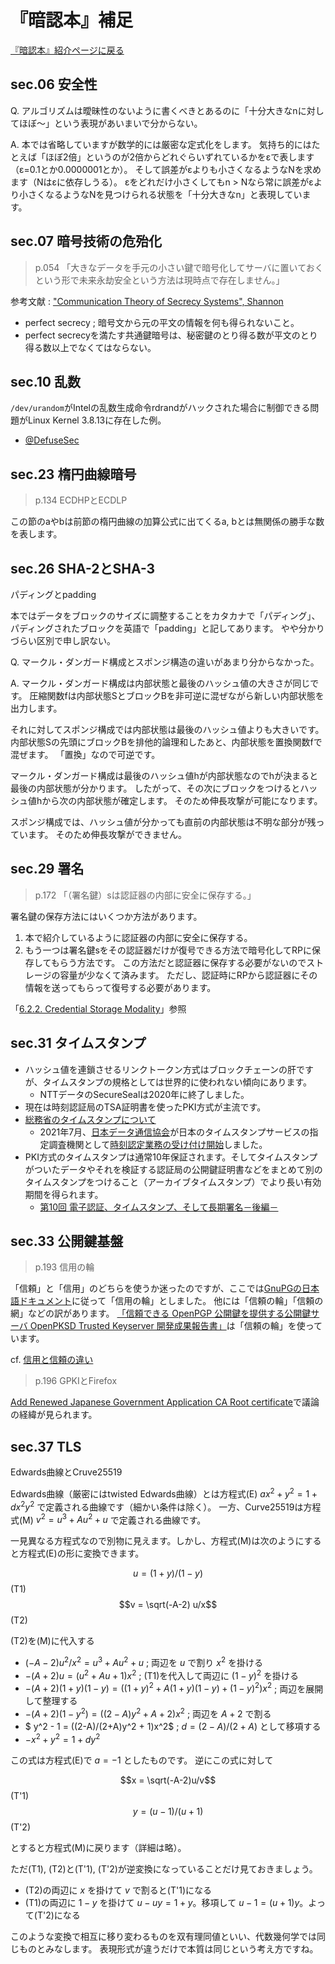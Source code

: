 # 『暗認本』補足

[『暗認本』紹介ページに戻る](https://herumi.github.io/anninbon/)

## sec.06 安全性
Q. アルゴリズムは曖昧性のないように書くべきとあるのに「十分大きなnに対してほぼ～」という表現があいまいで分からない。

A. 本では省略していますが数学的には厳密な定式化をします。
気持ち的にはたとえば「ほぼ2倍」というのが2倍からどれぐらいずれているかをεで表します（ε=0.1とか0.0000001とか）。
そして誤差がεよりも小さくなるようなNを求めます（Nはεに依存しうる）。
εをどれだけ小さくしてもn > Nなら常に誤差がεより小さくなるようなNを見つけられる状態を「十分大きなn」と表現しています。

## sec.07 暗号技術の危殆化

>p.054 「大きなデータを手元の小さい鍵で暗号化してサーバに置いておくという形で未来永劫安全という方法は現時点で存在しません。」

参考文献 : ["Communication Theory of Secrecy Systems", Shannon](http://netlab.cs.ucla.edu/wiki/files/shannon1949.pdf)

- perfect secrecy ; 暗号文から元の平文の情報を何も得られないこと。
- perfect secrecyを満たす共通鍵暗号は、秘密鍵のとり得る数が平文のとり得る数以上でなくてはならない。

## sec.10 乱数
`/dev/urandom`がIntelの乱数生成命令rdrandがハックされた場合に制御できる問題がLinux Kernel 3.8.13に存在した例。
- [@DefuseSec](https://twitter.com/DefuseSec/status/408975222163795969)

## sec.23 楕円曲線暗号

>p.134 ECDHPとECDLP

この節のaやbは前節の楕円曲線の加算公式に出てくるa, bとは無関係の勝手な数を表します。

## sec.26 SHA-2とSHA-3

パディングとpadding

本ではデータをブロックのサイズに調整することをカタカナで「パディング」、パディングされたブロックを英語で「padding」と記してあります。
やや分かりづらい区別で申し訳ない。

Q. マークル・ダンガード構成とスポンジ構造の違いがあまり分からなかった。

A. マークル・ダンガード構成は内部状態と最後のハッシュ値の大きさが同じです。
圧縮関数fは内部状態SとブロックBを非可逆に混ぜながら新しい内部状態を出力します。

それに対してスポンジ構成では内部状態は最後のハッシュ値よりも大きいです。
内部状態Sの先頭にブロックBを排他的論理和したあと、内部状態を置換関数fで混ぜます。
「置換」なので可逆です。

マークル・ダンガード構成は最後のハッシュ値hが内部状態なのでhが決まると最後の内部状態が分かります。
したがって、その次にブロックをつけるとハッシュ値hから次の内部状態が確定します。
そのため伸長攻撃が可能になります。

スポンジ構成では、ハッシュ値が分かっても直前の内部状態は不明な部分が残っています。
そのため伸長攻撃ができません。

## sec.29 署名

>p.172 「（署名鍵）sは認証器の内部に安全に保存する。」

署名鍵の保存方法にはいくつか方法があります。

1. 本で紹介しているように認証器の内部に安全に保存する。
1. もう一つは署名鍵sをその認証器だけが復号できる方法で暗号化してRPに保存してもらう方法です。
この方法だと認証器に保存する必要がないのでストレージの容量が少なくて済みます。
ただし、認証時にRPから認証器にその情報を送ってもらって復号する必要があります。

「[6.2.2. Credential Storage Modality](https://www.w3.org/TR/webauthn-3/#sctn-credential-storage-modality)」参照

## sec.31 タイムスタンプ

- ハッシュ値を連鎖させるリンクトークン方式はブロックチェーンの肝ですが、タイムスタンプの規格としては世界的に使われない傾向にあります。
  - NTTデータのSecureSealは2020年に終了しました。
- 現在は時刻認証局のTSA証明書を使ったPKI方式が主流です。
- [総務省のタイムスタンプについて](https://www.soumu.go.jp/main_sosiki/joho_tsusin/top/ninshou-law/timestamp.html)
  - 2021年7月、[日本データ通信協会](https://www.dekyo.or.jp/)が日本のタイムスタンプサービスの指定調査機関として[時刻認定業務の受け付け開始](https://www.dekyo.or.jp/tb/data/top/20210730.pdf)しました。
- PKI方式のタイムスタンプは通常10年保証されます。そしてタイムスタンプがついたデータやそれを検証する認証局の公開鍵証明書などをまとめて別のタイムスタンプをつけること（アーカイブタイムスタンプ）でより長い有効期間を得られます。
  - [第10回 電子認証、タイムスタンプ、そして長期署名－後編－](https://www.otsuka-shokai.co.jp/erpnavi/topics/column/digital-evidence/chokishomei2.html)

## sec.33 公開鍵基盤

>p.193 信用の輪

「信頼」と「信用」のどちらを使うか迷ったのですが、ここでは[GnuPGの日本語ドキュメント](https://linuxjf.osdn.jp/JFdocs/mutt-gnupg-howto/understand-validity.html)に従って「信用の輪」としました。
他には「信頼の輪」「信頼の網」などの訳があります。
[「信頼できる OpenPGP 公開鍵を提供する公開鍵サーバ OpenPKSD Trusted Keyserver 開発成果報告書」](https://www.ipa.go.jp/files/000013730.pdf)は「信頼の輪」を使っています。

cf. [信用と信頼の違い](https://www.weblio.jp/content/%E4%BF%A1%E7%94%A8%E3%81%A8%E4%BF%A1%E9%A0%BC%E3%81%AE%E9%81%95%E3%81%84)

>p.196 GPKIとFirefox

[Add Renewed Japanese Government Application CA Root certificate](https://bugzilla.mozilla.org/show_bug.cgi?id=870185)で議論の経緯が見られます。

## sec.37 TLS
Edwards曲線とCruve25519

Edwards曲線（厳密にはtwisted Edwards曲線）とは方程式(E) $ax^2 + y^2 = 1 + dx^2 y^2$ で定義される曲線です（細かい条件は除く）。
一方、Curve25519は方程式(M) $v^2 = u^3 + A u^2 + u$ で定義される曲線です。

一見異なる方程式なので別物に見えます。しかし、方程式(M)は次のようにすると方程式(E)の形に変換できます。

$$u = (1+y)/(1-y)$$ (T1)
$$v = \sqrt(-A-2) u/x$$ (T2)

(T2)を(M)に代入する

- $(-A-2) u^2/x^2 = u^3 + A u^2 + u$ ; 両辺を $u$ で割り $x^2$ を掛ける
- $-(A+2) u = (u^2 + Au + 1)x^2$ ; (T1)を代入して両辺に $(1-y)^2$ を掛ける
- $-(A+2) (1+y)(1-y) = ((1+y)^2 + A (1+y)(1-y) + (1-y)^2)x^2$ ; 両辺を展開して整理する
- $-(A+2)(1-y^2) = ((2-A)y^2 + A + 2)x^2$ ; 両辺を $A+2$ で割る
- $ y^2 - 1 = ((2-A)/(2+A)y^2 + 1)x^2$ ; $d = (2-A)/(2+A)$ として移項する
- $-x^2 + y^2 = 1 + d y^2$

この式は方程式(E)で $a=-1$ としたものです。
逆にこの式に対して

$$x = \sqrt(-A-2)u/v$$ (T'1)
$$y = (u-1)/(u+1)$$ (T'2)

とすると方程式(M)に戻ります（詳細は略）。

ただ(T1), (T2)と(T'1), (T'2)が逆変換になっていることだけ見ておきましょう。

- (T2)の両辺に $x$ を掛けて $v$ で割ると(T'1)になる
- (T1)の両辺に $1-y$ を掛けて $u - uy = 1 + y$。移項して $u - 1 = (u+1)y$。よって(T'2)になる

このような変換で相互に移り変わるものを双有理同値といい、代数幾何学では同じものとみなします。
表現形式が違うだけで本質は同じという考え方ですね。

